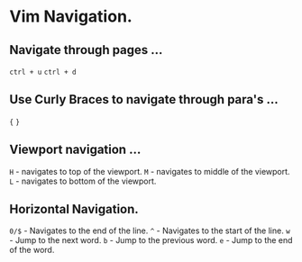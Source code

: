 # Vim Navigation. 

## Navigate through pages ... 
`ctrl + u`
`ctrl + d`

## Use Curly Braces to navigate through para's ...
`{`
`}`

## Viewport navigation ...
`H` - navigates to top of the viewport. 
`M` - navigates to middle of the viewport. 
`L` - navigates to bottom of the viewport. 

## Horizontal Navigation. 

`0/$` - Navigates to the end of the line. 
`^` - Navigates to the start of the line. 
`w` - Jump to the next word. 
`b` - Jump to the previous word. 
`e` - Jump to the end of the word. 



